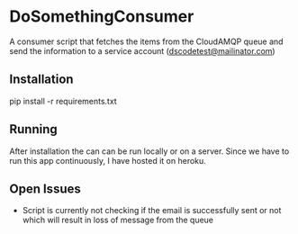 # DoSomethingConsumer
A consumer script that fetches the items from the CloudAMQP queue and send the information to a service account (dscodetest@mailinator.com)

## Installation
pip install -r requirements.txt

## Running
After installation the can can be run locally or on a server. Since we have to run this app continuously, I have hosted it on heroku.

## Open Issues
* Script is currently not checking if the email is successfully sent or not which will result in loss of message from the queue
